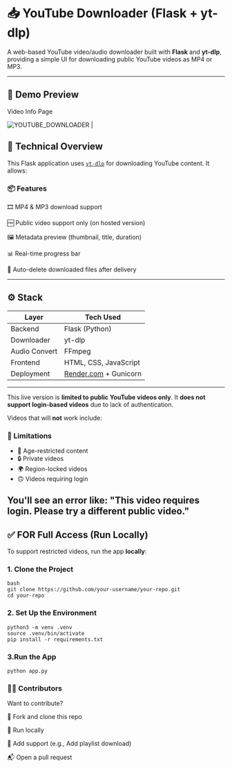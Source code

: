 # 📥 YouTube Downloader (Flask + yt-dlp)

A web-based YouTube video/audio downloader built with **Flask** and **yt-dlp**, providing a simple UI for downloading public YouTube videos as MP4 or MP3.

---

## 📸 Demo Preview

Video Info Page                      

![YOUTUBE_DOWNLOADER](screenshots/yt.png) | 


## 🔧 Technical Overview

This Flask application uses [`yt-dlp`](https://github.com/yt-dlp/yt-dlp) for downloading YouTube content. It allows:

### 📦 Features
  🎞 MP4 & MP3 download support
  
  🆓 Public video support only (on hosted version)
  
  🖼 Metadata preview (thumbnail, title, duration)
  
  📊 Real-time progress bar
  
  🧹 Auto-delete downloaded files after delivery

---

## ⚙️ Stack

| Layer       | Tech Used          |
|-------------|--------------------|
| Backend     | Flask (Python)     |
| Downloader  | yt-dlp             |
| Audio Convert | FFmpeg           |
| Frontend    | HTML, CSS, JavaScript |
| Deployment  | [Render.com](https://render.com) + Gunicorn |

---

This live version is **limited to public YouTube videos only**. It **does not support login-based videos** due to lack of authentication.

Videos that will **not** work include:

### 🚧 Limitations

- 🔞 Age-restricted content
- 🔒 Private videos
- 🌍 Region-locked videos
- 🙃 Videos requiring login

You'll see an error like: "**This video requires login. Please try a different public video.**"
---------

## ✅ FOR Full Access (Run Locally)

To support restricted videos, run the app **locally**:

###  1. Clone the Project

```
bash
git clone https://github.com/your-username/your-repo.git
cd your-repo 
```

### 2. Set Up the Environment
```
python3 -m venv .venv
source .venv/bin/activate
pip install -r requirements.txt
```

### 3.Run the App
 ```
python app.py
 ```


### 👨‍💻 Contributors

Want to contribute?

🍴 Fork and clone this repo

🧪 Run locally

🎯 Add support (e.g., Add playlist download)

📬 Open a pull request
 
